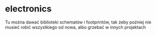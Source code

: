 # electronics

Tu można dawać biblioteki schematów i footprintów, tak żeby poźniej nie musieć robić wszystkiego od nowa, albo grzebać w innych projektach